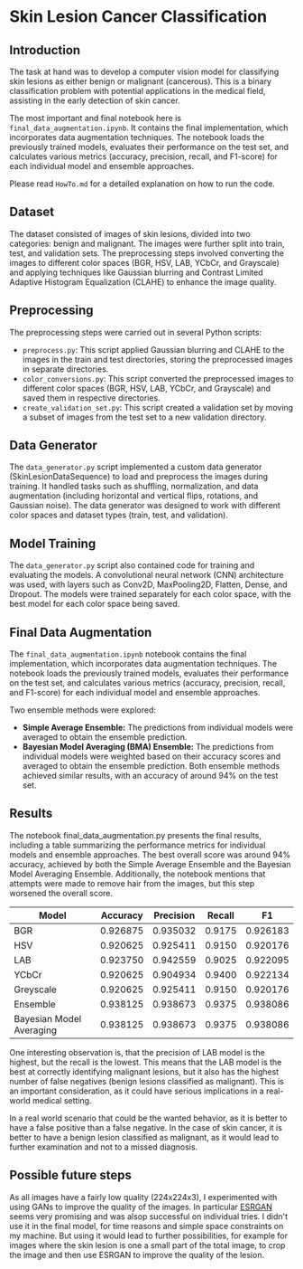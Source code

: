 # Skin Lesion Cancer Classification

## Introduction

The task at hand was to develop a computer vision model for classifying skin lesions as either benign or malignant (cancerous). This is a binary classification problem with potential applications in the medical field, assisting in the early detection of skin cancer.

The most important and final notebook here is `final_data_augmentation.ipynb`. It contains the final implementation, which incorporates data augmentation techniques. The notebook loads the previously trained models, evaluates their performance on the test set, and calculates various metrics (accuracy, precision, recall, and F1-score) for each individual model and ensemble approaches.

Please read `HowTo.md` for a detailed explanation on how to run the code.

## Dataset

The dataset consisted of images of skin lesions, divided into two categories: benign and malignant. The images were further split into train, test, and validation sets. The preprocessing steps involved converting the images to different color spaces (BGR, HSV, LAB, YCbCr, and Grayscale) and applying techniques like Gaussian blurring and Contrast Limited Adaptive Histogram Equalization (CLAHE) to enhance the image quality.

## Preprocessing

The preprocessing steps were carried out in several Python scripts:

- `preprocess.py`: This script applied Gaussian blurring and CLAHE to the images in the train and test directories, storing the preprocessed images in separate directories.
- `color_conversions.py`: This script converted the preprocessed images to different color spaces (BGR, HSV, LAB, YCbCr, and Grayscale) and saved them in respective directories.
- `create_validation_set.py`: This script created a validation set by moving a subset of images from the test set to a new validation directory.
## Data Generator
The `data_generator.py` script implemented a custom data generator (SkinLesionDataSequence) to load and preprocess the images during training. It handled tasks such as shuffling, normalization, and data augmentation (including horizontal and vertical flips, rotations, and Gaussian noise). The data generator was designed to work with different color spaces and dataset types (train, test, and validation).

## Model Training
The `data_generator.py` script also contained code for training and evaluating the models. A convolutional neural network (CNN) architecture was used, with layers such as Conv2D, MaxPooling2D, Flatten, Dense, and Dropout. The models were trained separately for each color space, with the best model for each color space being saved.

## Final Data Augmentation
The `final_data_augmentation.ipynb` notebook contains the final implementation, which incorporates data augmentation techniques. The notebook loads the previously trained models, evaluates their performance on the test set, and calculates various metrics (accuracy, precision, recall, and F1-score) for each individual model and ensemble approaches.

Two ensemble methods were explored:
- **Simple Average Ensemble:** The predictions from individual models were averaged to obtain the ensemble prediction.
- **Bayesian Model Averaging (BMA) Ensemble:** The predictions from individual models were weighted based on their accuracy scores and averaged to obtain the ensemble prediction.
Both ensemble methods achieved similar results, with an accuracy of around 94% on the test set.

## Results
The notebook final_data_augmentation.py presents the final results, including a table summarizing the performance metrics for individual models and ensemble approaches. The best overall score was around 94% accuracy, achieved by both the Simple Average Ensemble and the Bayesian Model Averaging Ensemble.
Additionally, the notebook mentions that attempts were made to remove hair from the images, but this step worsened the overall score.

| Model                       | Accuracy | Precision | Recall | F1       |
|-----------------------------|----------|-----------|--------|----------|
| BGR                         | 0.926875 | 0.935032  | 0.9175 | 0.926183 |
| HSV                         | 0.920625 | 0.925411  | 0.9150 | 0.920176 |
| LAB                         | 0.923750 | 0.942559  | 0.9025 | 0.922095 |
| YCbCr                       | 0.920625 | 0.904934  | 0.9400 | 0.922134 |
| Greyscale                   | 0.920625 | 0.925411  | 0.9150 | 0.920176 |
| Ensemble                    | 0.938125 | 0.938673  | 0.9375 | 0.938086 |
| Bayesian Model Averaging    | 0.938125 | 0.938673  | 0.9375 | 0.938086 |

One interesting observation is, that the precision of LAB model is the highest, but the recall is the lowest. This means that the LAB model is the best at correctly identifying malignant lesions, but it also has the highest number of false negatives (benign lesions classified as malignant). This is an important consideration, as it could have serious implications in a real-world medical setting.

In a real world scenario that could be the wanted behavior, as it is better to have a false positive than a false negative. In the case of skin cancer, it is better to have a benign lesion classified as malignant, as it would lead to further examination and not to a missed diagnosis.

## Possible future steps
As all images have a fairly low quality (224x224x3), I experimented with using GANs to improve the quality of the images.
In particular [ESRGAN](https://github.com/xinntao/Real-ESRGAN) seems very promising and was alsop successful on individual tries. I didn't use it in the final model, for time reasons and simple
space constraints on my machine. But using it would lead to further possibilities, for example for images where the skin lesion is one a small part of the total image, to crop the image and then use ESRGAN to improve the quality of the lesion.